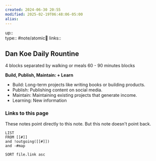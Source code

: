 ```yaml
---
created: 2024-06-30 20:55
modified: 2025-02-19T06:48:06-05:00
alias: 
---
```

up::  
type:: #note/atomic🌳 
links::
## Dan Koe Daily Rountine

4 blocks separated by walking or meals
60 - 90 minutes blocks

**Build, Publish, Maintain: + Learn**
- Build: Long-term projects like writing books or building products.
- Publish: Publishing content on social media.
- Maintain: Maintaining existing projects that generate income.
- Learning: New information


### Links to this page
These notes point directly to this note. But this note doesn't point back.
```dataview
LIST
FROM [[#]]
and !outgoing([[#]])
and -#map

SORT file.link asc
```



